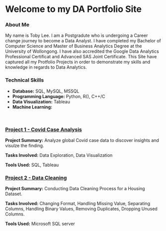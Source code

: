 # Welcome to my DA Portfolio Site

### About Me
My name is Toby Lee. I am a Postgradute who is undergoing a Career change journey to become a Data Analyst. I have completed my Bachelor of Computer Science and Master of Business Analytics Degree at the University of Wollongong. I have also accredited the Google Data Analytics Professional Certificat and Advanced SAS Joint Certificate. This Site have captured all my Protfolio Projects in order to demonstrate my skills and knowledge in regards to Data Analytics. 

### Technical Skills
- **Database:** SQL, MySQL, MSSQL
- **Programming Language:** Python, R(), C++/C
- **Data Visualization:** Tableau
- **Machine Learning:** 

<br/>

### [Project 1 - Covid Case Analysis](https://github.com/tobylee12345/Project-1_Covid_Case_Analysis)

**Project Summary:** Analyze global Covid case data to discover insights and visulze the finding.  

**Tasks Involved:** Data Exploration, Data Visualization

**Tools Used:** SQL, Tableau


### [Project 2 - Data Cleaning](https://github.com/tobylee12345/Project-2_Data_Cleaning_Practice)

**Project Summary:** Conducting Data Cleaning Process for a Housing Dataset.

**Tasks Involved:** Changing Format, Handling Missing Value, Separating Columns, Handling Binary Values, Removing Duplicates, Dropping Unused Columns.

**Tools Used:** Microsoft SQL server

